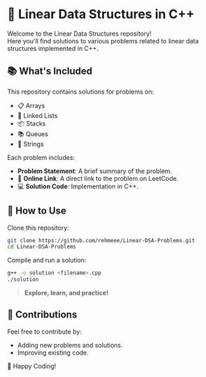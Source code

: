 # 🚀 Linear Data Structures in C++  

Welcome to the Linear Data Structures repository!  
Here you'll find solutions to various problems related to linear data structures implemented in C++.  

## 📚 What's Included  
This repository contains solutions for problems on:  

- 📋 Arrays  
- 📜 Linked Lists  
- 📦 Stacks  
- 📚 Queues  
- 🧵 Strings  

Each problem includes:  

- **Problem Statement**: A brief summary of the problem.  
- 🔗 **Online Link**: A direct link to the problem on LeetCode.  
- 💻 **Solution Code**: Implementation in C++.  

## 🚀 How to Use  
Clone this repository:  

```bash
git clone https://github.com/rehmeee/Linear-DSA-Problems.git  
cd Linear-DSA-Problems  
```  

Compile and run a solution:  

```bash
g++ -o solution <filename>.cpp  
./solution  
```  

> **Explore, learn, and practice!**

## 🤝 Contributions  
Feel free to contribute by:  

- Adding new problems and solutions.  
- Improving existing code.  

🌟 Happy Coding!  
